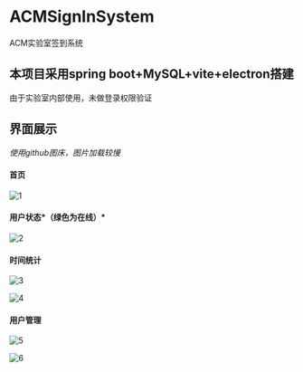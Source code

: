 # ACMSignInSystem

ACM实验室签到系统

## 本项目采用spring boot+MySQL+vite+electron搭建

由于实验室内部使用，未做登录权限验证



## 界面展示
*使用$github$图床，图片加载较慢*

#### 首页

![1](https://raw.githubusercontent.com/Qingqingtuan/TyporaImg/main/img/202210021616904.png)

#### 用户状态*（绿色为在线）*

![2](https://raw.githubusercontent.com/Qingqingtuan/TyporaImg/main/img/202210021618023.png)

#### 时间统计

![3](https://raw.githubusercontent.com/Qingqingtuan/TyporaImg/main/img/202210021619052.png)

![4](https://raw.githubusercontent.com/Qingqingtuan/TyporaImg/main/img/202210021639442.png)

#### 用户管理

![5](https://raw.githubusercontent.com/Qingqingtuan/TyporaImg/main/img/202210021640764.png)

![6](https://raw.githubusercontent.com/Qingqingtuan/TyporaImg/main/img/202210021640838.png)
